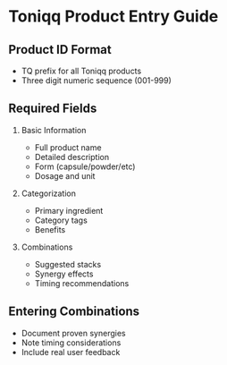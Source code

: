 # Toniqq Product Entry Guide

## Product ID Format
- TQ prefix for all Toniqq products
- Three digit numeric sequence (001-999)

## Required Fields
1. Basic Information
   - Full product name
   - Detailed description
   - Form (capsule/powder/etc)
   - Dosage and unit

2. Categorization
   - Primary ingredient
   - Category tags
   - Benefits

3. Combinations
   - Suggested stacks
   - Synergy effects
   - Timing recommendations

## Entering Combinations
- Document proven synergies
- Note timing considerations
- Include real user feedback